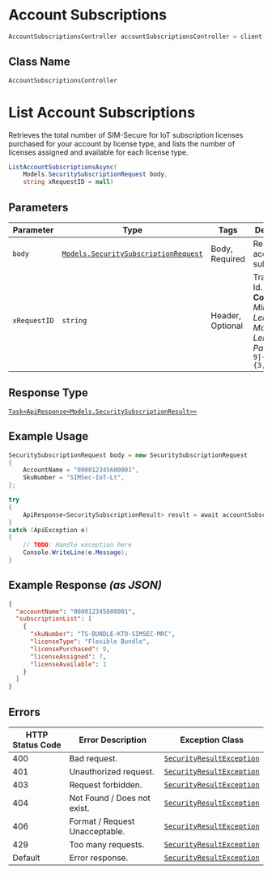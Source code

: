 # Account Subscriptions

```csharp
AccountSubscriptionsController accountSubscriptionsController = client.AccountSubscriptionsController;
```

## Class Name

`AccountSubscriptionsController`


# List Account Subscriptions

Retrieves the total number of SIM-Secure for IoT subscription licenses purchased for your account by license type, and lists the number of licenses assigned and available for each license type.

```csharp
ListAccountSubscriptionsAsync(
    Models.SecuritySubscriptionRequest body,
    string xRequestID = null)
```

## Parameters

| Parameter | Type | Tags | Description |
|  --- | --- | --- | --- |
| `body` | [`Models.SecuritySubscriptionRequest`](../../doc/models/security-subscription-request.md) | Body, Required | Request for account subscription. |
| `xRequestID` | `string` | Header, Optional | Transaction Id.<br>**Constraints**: *Minimum Length*: `3`, *Maximum Length*: `32`, *Pattern*: `^[0-9]-[0-9]{3,32}$` |

## Response Type

[`Task<ApiResponse<Models.SecuritySubscriptionResult>>`](../../doc/models/security-subscription-result.md)

## Example Usage

```csharp
SecuritySubscriptionRequest body = new SecuritySubscriptionRequest
{
    AccountName = "000012345600001",
    SkuNumber = "SIMSec-IoT-Lt",
};

try
{
    ApiResponse<SecuritySubscriptionResult> result = await accountSubscriptionsController.ListAccountSubscriptionsAsync(body, null);
}
catch (ApiException e)
{
    // TODO: Handle exception here
    Console.WriteLine(e.Message);
}
```

## Example Response *(as JSON)*

```json
{
  "accountName": "000012345600001",
  "subscriptionList": [
    {
      "skuNumber": "TS-BUNDLE-KTO-SIMSEC-MRC",
      "licenseType": "Flexible Bundle",
      "licensePurchased": 9,
      "licenseAssigned": 7,
      "licenseAvailable": 1
    }
  ]
}
```

## Errors

| HTTP Status Code | Error Description | Exception Class |
|  --- | --- | --- |
| 400 | Bad request. | [`SecurityResultException`](../../doc/models/security-result-exception.md) |
| 401 | Unauthorized request. | [`SecurityResultException`](../../doc/models/security-result-exception.md) |
| 403 | Request forbidden. | [`SecurityResultException`](../../doc/models/security-result-exception.md) |
| 404 | Not Found / Does not exist. | [`SecurityResultException`](../../doc/models/security-result-exception.md) |
| 406 | Format / Request Unacceptable. | [`SecurityResultException`](../../doc/models/security-result-exception.md) |
| 429 | Too many requests. | [`SecurityResultException`](../../doc/models/security-result-exception.md) |
| Default | Error response. | [`SecurityResultException`](../../doc/models/security-result-exception.md) |

